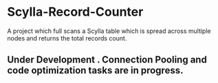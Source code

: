 # Scylla-Record-Counter
A project which full scans a Scylla table which is spread across multiple nodes and returns the total records count.

## Under Development . Connection Pooling and code optimization tasks are in progress.
